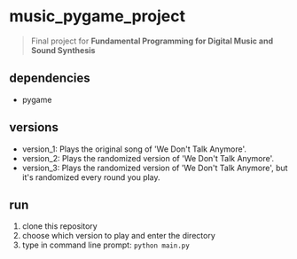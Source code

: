 # music_pygame_project
> Final project for **Fundamental Programming for Digital Music and Sound Synthesis**

## dependencies
 - pygame

## versions
 - version_1: Plays the original song of 'We Don't Talk Anymore'.
 - version_2: Plays the randomized version of 'We Don't Talk Anymore'.
 - version_3: Plays the randomized version of 'We Don't Talk Anymore', but it's randomized every round you play.

## run
1. clone this repository
2. choose which version to play and enter the directory
3. type in command line prompt: <code>python main.py</code>
